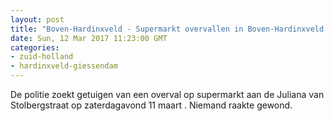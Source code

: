 ```yaml
---
layout: post
title: "Boven-Hardinxveld - Supermarkt overvallen in Boven-Hardinxveld: politie zoekt getuigen"
date: Sun, 12 Mar 2017 11:23:00 GMT
categories: 
- zuid-holland 
- hardinxveld-giessendam 
---
```


De politie zoekt getuigen van een overval op supermarkt aan de Juliana van Stolbergstraat op zaterdagavond 11 maart . Niemand raakte gewond.
